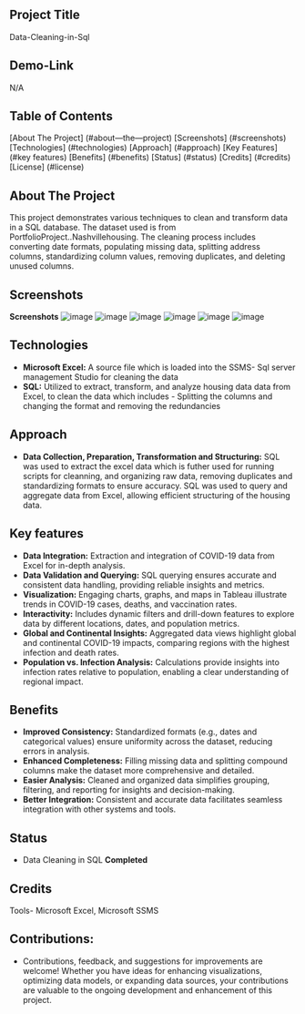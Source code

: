 ## Project Title
Data-Cleaning-in-Sql

## Demo-Link
N/A


## Table of Contents
[About The Project] (#about—the—project)
[Screenshots] (#screenshots)
[Technologies] (#technologies)
[Approach] (#approach)
[Key Features] (#key features)
[Benefits] (#benefits)
[Status] (#status)
[Credits] (#credits)
[License] (#license)

## About The Project
This project demonstrates various techniques to clean and transform data in a SQL database. The dataset used is from PortfolioProject..Nashvillehousing. The cleaning process includes converting date formats, populating missing data, splitting address columns, standardizing column values, removing duplicates, and deleting unused columns.

## Screenshots
**Screenshots**
![image](https://github.com/user-attachments/assets/abf0d0dc-7aba-496e-9077-51abcde3e6ce)
![image](https://github.com/user-attachments/assets/4d543f8f-16ba-42ba-9da9-9756ec9d1e7c)
![image](https://github.com/user-attachments/assets/4a271434-a336-4e4a-8134-e4bd1885bc42)
![image](https://github.com/user-attachments/assets/6a7dccc7-99cf-423d-890a-a25dd4d87805)
![image](https://github.com/user-attachments/assets/667adf10-8082-4b5b-bd61-54a78c8d19b9)
![image](https://github.com/user-attachments/assets/61dd3686-05f3-4c91-bca1-d810d3ae1856)




## Technologies
- **Microsoft Excel:** A source file which is loaded into the SSMS- Sql server management Studio for cleaning the data 
- **SQL:** Utilized to extract, transform, and analyze housing data data from Excel, to clean the data which includes - Splitting the columns and changing the format and removing the redundancies

## Approach 
- **Data Collection, Preparation, Transformation and Structuring:** SQL was used to extract the excel data which is futher used for running scripts for cleanning, and organizing raw data, removing duplicates and standardizing formats to ensure accuracy. SQL was used to query and aggregate data from Excel, allowing efficient structuring of the housing data.

## Key features
- **Data Integration:** Extraction and integration of COVID-19 data from Excel for in-depth analysis.
- **Data Validation and Querying:** SQL querying ensures accurate and consistent data handling, providing reliable insights and metrics.
- **Visualization:** Engaging charts, graphs, and maps in Tableau illustrate trends in COVID-19 cases, deaths, and vaccination rates.
- **Interactivity:** Includes dynamic filters and drill-down features to explore data by different locations, dates, and population metrics.
- **Global and Continental Insights:** Aggregated data views highlight global and continental COVID-19 impacts, comparing regions with the highest infection and death rates.
- **Population vs. Infection Analysis:** Calculations provide insights into infection rates relative to population, enabling a clear understanding of regional impact.

## Benefits 
- **Improved Consistency:** Standardized formats (e.g., dates and categorical values) ensure uniformity across the dataset, reducing errors in analysis.
- **Enhanced Completeness:** Filling missing data and splitting compound columns make the dataset more comprehensive and detailed.
- **Easier Analysis:** Cleaned and organized data simplifies grouping, filtering, and reporting for insights and decision-making.
- **Better Integration:** Consistent and accurate data facilitates seamless integration with other systems and tools.

## Status 
- Data Cleaning in SQL **Completed**

## Credits 
Tools- Microsoft Excel, Microsoft SSMS 


## Contributions:
- Contributions, feedback, and suggestions for improvements are welcome! Whether you have ideas for enhancing visualizations, optimizing data models, or expanding data sources, your contributions are valuable to the ongoing development and enhancement of this project.
